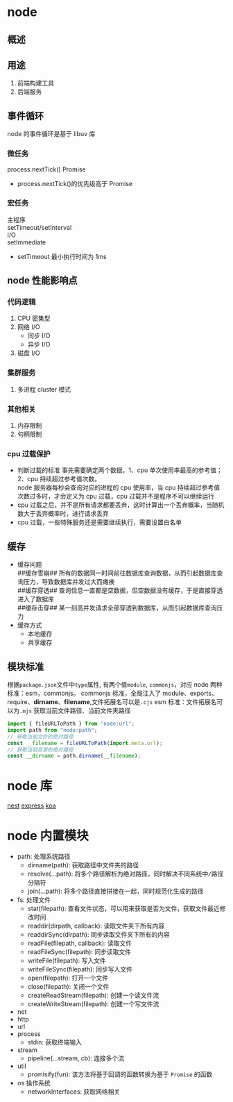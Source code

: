# node

## 概述

## 用途

1. 前端构建工具
2. 后端服务

## 事件循环

node 的事件循环是基于 libuv 库

### 微任务

process.nextTick()
Promise

- process.nextTick()的优先级高于 Promise

### 宏任务

主程序  
setTimeout/setInterval  
I/O  
setImmediate

- setTimeout 最小执行时间为 1ms

## node 性能影响点

### 代码逻辑

1. CPU 密集型
2. 网络 I/O
   - 同步 I/O
   - 异步 I/O
3. 磁盘 I/O

### 集群服务

1. 多进程 cluster 模式

### 其他相关

1. 内存限制
2. 句柄限制

### cpu 过载保护

- 判断过载的标准
  事先需要确定两个数据，1、cpu 单次使用率最高的参考值；2、cpu 持续超过参考值次数。  
  node 服务器每秒会查询对应的进程的 cpu 使用率，当 cpu 持续超过参考值次数过多时，才会定义为 cpu 过载，cpu 过载并不是程序不可以继续运行
- cpu 过载之后，并不是所有请求都要丢弃，这时计算出一个丢弃概率，当随机数大于丢弃概率时，进行请求丢弃
- cpu 过载，一些特殊服务还是需要继续执行，需要设置白名单

## 缓存

- 缓存问题  
  ##缓存雪崩## 所有的数据同一时间前往数据库查询数据，从而引起数据库查询压力，导致数据库并发过大而瘫痪  
  ##缓存穿透## 查询信息一直都是空数据，但空数据没有缓存，于是直接穿透进入了数据库  
  ##缓存击穿## 某一刻高并发请求全部穿透到数据库，从而引起数据库查询压力
- 缓存方式
  - 本地缓存
  - 共享缓存

## 模块标准

根据`package.json`文件中`type`属性, 有两个值`module`, `commonjs`，对应 node 两种标准：esm，commonjs。
commonjs 标准，全局注入了 module、exports、require、**dirname**、**filename**,文件拓展名可以是`.cjs`
esm 标准：文件拓展名可以为`.mjs`
获取当前文件路径、当前文件夹路径

```js
import { fileURLToPath } from "node:url";
import path from "node:path";
// 获取当前文件的绝对路径
const __filename = fileURLToPath(import.meta.url);
// 获取当前目录的绝对路径
const __dirname = path.dirname(__filename);
```

# node 库

[nest](../nest/)
[express](../express/)
[koa](../koa/)

# node 内置模块

- path: 处理系统路径
  - dirname(path): 获取路径中文件夹的路径
  - resolve(...path): 将多个路径解析为绝对路径，同时解决不同系统中`/`路径分隔符
  - join(...path): 将多个路径直接拼接在一起，同时规范化生成的路径
- fs: 处理文件
  - stat(filepath): 查看文件状态，可以用来获取是否为文件，获取文件最近修改时间
  - readdir(dirpath, callback): 读取文件夹下所有内容
  - readdirSync(dirpath): 同步读取文件夹下所有的内容
  - readFile(filepath, callback): 读取文件
  - readFileSync(filepath): 同步读取文件
  - writeFile(filepath): 写入文件
  - writeFileSync(filepath): 同步写入文件
  - open(filepath): 打开一个文件
  - close(filepath): 关闭一个文件
  - createReadStream(filepath): 创建一个读文件流
  - createWriteStream(filepath): 创建一个写文件流
- net
- http
- url
- process
  - stdin: 获取终端输入
- stream
  - pipeline(...stream, cb): 连接多个流
- util
  - promisify(fun): 该方法将基于回调的函数转换为基于 `Promise` 的函数
- os 操作系统
  - networkInterfaces: 获取网络相关
